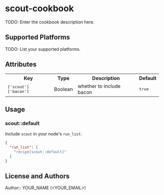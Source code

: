 # scout-cookbook

TODO: Enter the cookbook description here.

## Supported Platforms

TODO: List your supported platforms.

## Attributes

<table>
  <tr>
    <th>Key</th>
    <th>Type</th>
    <th>Description</th>
    <th>Default</th>
  </tr>
  <tr>
    <td><tt>['scout']['bacon']</tt></td>
    <td>Boolean</td>
    <td>whether to include bacon</td>
    <td><tt>true</tt></td>
  </tr>
</table>

## Usage

### scout::default

Include `scout` in your node's `run_list`:

```json
{
  "run_list": [
    "recipe[scout::default]"
  ]
}
```

## License and Authors

Author:: YOUR_NAME (<YOUR_EMAIL>)
